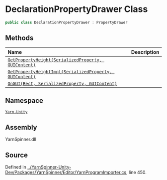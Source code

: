 <!-- This file was generated by a tool. Do not edit this file by hand. -->

# DeclarationPropertyDrawer Class


```csharp
public class DeclarationPropertyDrawer : PropertyDrawer
```



## Methods
|Name|Description|
|:---|:---|
|[`GetPropertyHeight(SerializedProperty, GUIContent)`](/api/csharp/yarn.unity/declarationpropertydrawer.getpropertyheight-serializedproperty,guicontent-.md)||
|[`GetPropertyHeightImpl(SerializedProperty, GUIContent)`](/api/csharp/yarn.unity/declarationpropertydrawer.getpropertyheightimpl-serializedproperty,guicontent-.md)||
|[`OnGUI(Rect, SerializedProperty, GUIContent)`](/api/csharp/yarn.unity/declarationpropertydrawer.ongui-rect,serializedproperty,guicontent-.md)||
## Namespace
[`Yarn.Unity`](/api/csharp/yarn.unity/README.md)

## Assembly
YarnSpinner.dll

## Source
Defined in [../YarnSpinner-Unity-Dev/Packages/YarnSpinner/Editor/YarnProgramImporter.cs](https://github.com/YarnSpinnerTool/YarnSpinner-Unity//blob/develop/Editor/YarnProgramImporter.cs#L450), line 450.
